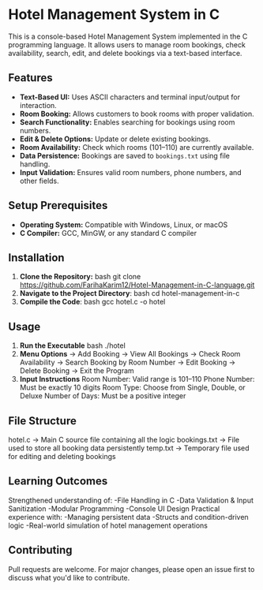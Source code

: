 # Hotel Management System in C

This is a console-based Hotel Management System implemented in the C programming language. It allows users to manage room bookings, check availability, search, edit, and delete bookings via a text-based interface.

## Features
- **Text-Based UI:** Uses ASCII characters and terminal input/output for interaction.
- **Room Booking:** Allows customers to book rooms with proper validation.
- **Search Functionality:** Enables searching for bookings using room numbers.
- **Edit & Delete Options:** Update or delete existing bookings.
- **Room Availability:** Check which rooms (101–110) are currently available.
- **Data Persistence:** Bookings are saved to `bookings.txt` using file handling.
- **Input Validation:** Ensures valid room numbers, phone numbers, and other fields.
  
## Setup Prerequisites
- **Operating System:** Compatible with Windows, Linux, or macOS
- **C Compiler:** GCC, MinGW, or any standard C compiler

## Installation

1. **Clone the Repository:**
   bash git clone https://github.com/FarihaKarim12/Hotel-Management-in-C-language.git
2. **Navigate to the Project Directory**: bash cd hotel-management-in-c
3. **Compile the Code**: bash gcc hotel.c -o hotel

## Usage

1. **Run the Executable**
   bash ./hotel
2. **Menu Options**
   → Add Booking
   → View All Bookings
   → Check Room Availability
   → Search Booking by Room Number
   → Edit Booking
   → Delete Booking
   → Exit the Program
3. **Input Instructions**
   Room Number: Valid range is 101–110
   Phone Number: Must be exactly 10 digits
   Room Type: Choose from Single, Double, or Deluxe
   Number of Days: Must be a positive integer

## File Structure
hotel.c → Main C source file containing all the logic
bookings.txt → File used to store all booking data persistently
temp.txt → Temporary file used for editing and deleting bookings

## Learning Outcomes
Strengthened understanding of:
-File Handling in C
-Data Validation & Input Sanitization
-Modular Programming
-Console UI Design
Practical experience with:
-Managing persistent data
-Structs and condition-driven logic
-Real-world simulation of hotel management operations

## Contributing
Pull requests are welcome. For major changes, please open an issue first to discuss what you'd like to contribute.

